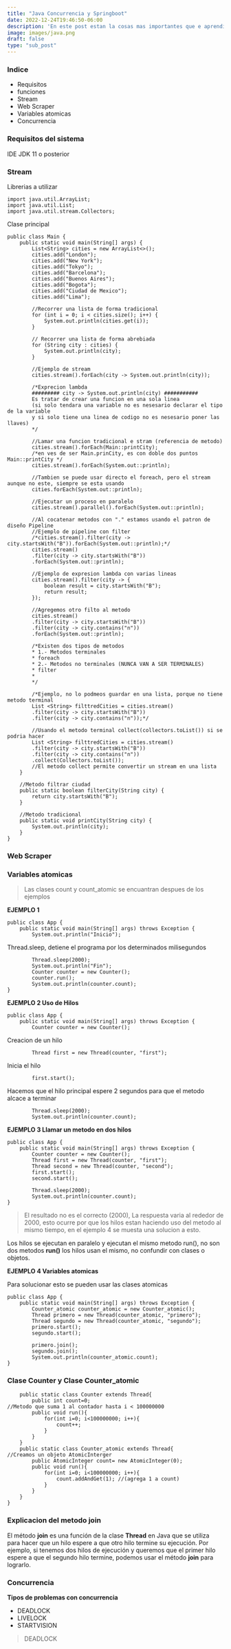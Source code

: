 ```yaml
---
title: "Java Concurrencia y Springboot"
date: 2022-12-24T19:46:50-06:00
description: 'En este post estan la cosas mas importantes que e aprendido de Concurrencia y Springboot, desde cosas basicas asta lo avanzado.'
image: images/java.png
draft: false
type: "sub_post"
---
```


### Indice
- Requisitos
- funciones
- Stream
- Web Scraper
- Variables atomicas
- Concurrencia

### Requisitos del sistema
IDE
JDK 11 o posterior

### Stream
Librerias a utilizar

    import java.util.ArrayList;
    import java.util.List;
    import java.util.stream.Collectors;
Clase principal

    public class Main {
        public static void main(String[] args) {
            List<String> cities = new ArrayList<>();
            cities.add("London");
            cities.add("New York");
            cities.add("Tokyo");
            cities.add("Barcelona");
            cities.add("Buenos Aires");
            cities.add("Bogota");
            cities.add("Ciudad de Mexico");
            cities.add("Lima");

            //Recorrer una lista de forma tradicional
            for (int i = 0; i < cities.size(); i++) {
                System.out.println(cities.get(i));
            }

            // Recorrer una lista de forma abrebiada
            for (String city : cities) {
                System.out.println(city);
            }

            //Ejemplo de stream
            cities.stream().forEach(city -> System.out.println(city));

            /*Exprecion lambda 
            ######### city -> System.out.println(city) ###########
            Es tratar de crear una funcion en una sola linea
            (si solo tendara una variable no es nesesario declarar el tipo de la variable 
            y si solo tiene una linea de codigo no es nesesario poner las llaves)
            */

            //Lamar una funcion tradicional e stram (referencia de metodo)
            cities.stream().forEach(Main::printCity);
            /*en ves de ser Main.prinCity, es con doble dos puntos Main::printCity */
            cities.stream().forEach(System.out::println);

            //Tambien se puede usar directo el foreach, pero el stream aunque no este, siempre se esta usando
            cities.forEach(System.out::println);

            //Ejecutar un proceso en paralelo
            cities.stream().parallel().forEach(System.out::println);

            //Al cocatenar metodos con "." estamos usando el patron de diseño Pipeline
            //Ejemplo de pipeline con filter
            /*cities.stream().filter(city -> city.startsWith("B")).forEach(System.out::println);*/
            cities.stream()
            .filter(city -> city.startsWith("B"))
            .forEach(System.out::println);

            //Ejemplo de expresion lambda con varias lineas
            cities.stream().filter(city -> {
                boolean result = city.startsWith("B");
                return result;
            });

            //Agregemos otro filto al metodo
            cities.stream()
            .filter(city -> city.startsWith("B"))
            .filter(city -> city.contains("n"))
            .forEach(System.out::println);

            /*Existen dos tipos de metodos
            * 1.- Metodos terminales
            * foreach
            * 2.- Metodos no terminales (NUNCA VAN A SER TERMINALES)
            * filter
            * 
            */

            /*Ejemplo, no lo podmeos guardar en una lista, porque no tiene metodo terminal
            List <String> filttredCities = cities.stream()
            .filter(city -> city.startsWith("B"))
            .filter(city -> city.contains("n"));*/

            //Usando el metodo terminal collect(collectors.toList()) si se podria hacer
            List <String> filttredCities = cities.stream()
            .filter(city -> city.startsWith("B"))
            .filter(city -> city.contains("n"))
            .collect(Collectors.toList());
            //El metodo collect permite convertir un stream en una lista
        }

        //Metodo filtrar ciudad
        public static boolean filterCity(String city) {
            return city.startsWith("B");
        }

        //Metodo tradicional
        public static void printCity(String city) {
            System.out.println(city);
        }
    }





### Web Scraper





### Variables atomicas
>Las clases count y count_atomic se encuantran despues de los ejemplos

**EJEMPLO 1**

    public class App {
        public static void main(String[] args) throws Exception {
            System.out.println("Inicio");
Thread.sleep, detiene el programa por los determinados milisegundos

            Thread.sleep(2000);
            System.out.println("Fin");
            Counter counter = new Counter();
            counter.run();
            System.out.println(counter.count);
    }
**EJEMPLO 2 Uso de Hilos**

    public class App {
        public static void main(String[] args) throws Exception {
            Counter counter = new Counter();
Creacion de un hilo

            Thread first = new Thread(counter, "first");
Inicia el hilo

            first.start();	
Hacemos que el hilo principal espere 2 segundos para que el metodo alcace a terminar

            Thread.sleep(2000);
            System.out.println(counter.count);
**EJEMPLO 3 Llamar un metodo en dos hilos**

    public class App {
        public static void main(String[] args) throws Exception {
            Counter counter = new Counter();
            Thread first = new Thread(counter, "first");
            Thread second = new Thread(counter, "second");
            first.start();
            second.start();

            Thread.sleep(2000);
            System.out.println(counter.count);
    }
> El resultado no es el correcto (2000), La respuesta varia al rededor de 2000, esto ocurre por que los hilos estan haciendo uso del metodo al mismo tiempo, en el ejemplo 4 se muesta una solucion a esto.

Los hilos se ejecutan en paralelo y ejecutan el mismo metodo run(), no son dos metodos **run()** los hilos usan el mismo, no confundir con clases o objetos.

**EJEMPLO 4 Variables atomicas**

Para solucionar esto se pueden usar las clases atomicas

    public class App {
        public static void main(String[] args) throws Exception {
            Counter_atomic counter_atomic = new Counter_atomic();
            Thread primero = new Thread(counter_atomic, "primero");
            Thread segundo = new Thread(counter_atomic, "segundo");
            primero.start();
            segundo.start();

            primero.join();
            segundo.join();
            System.out.println(counter_atomic.count);
    }
### Clase Counter y Clase Counter_atomic

        public static class Counter extends Thread{
            public int count=0;
    //Metodo que suma 1 al contador hasta i < 100000000
            public void run(){
                for(int i=0; i<100000000; i++){
                    count++;
                }
            }
        }
        public static class Counter_atomic extends Thread{
    //Creamos un objeto AtomicInterger
            public AtomicInteger count= new AtomicInteger(0);
            public void run(){
                for(int i=0; i<100000000; i++){
                    count.addAndGet(1); //(agrega 1 a count)
                }
            }
        }
    }

### Explicacion del metodo join
El método **join** es una función de la clase **Thread** en Java que se utiliza para hacer que un hilo espere a que otro hilo termine su ejecución. Por ejemplo, si tenemos dos hilos de ejecución y queremos que el primer hilo espere a que el segundo hilo termine, podemos usar el método **join** para lograrlo.

### Concurrencia
**Tipos de problemas con concurrencia**
- DEADLOCK
- LIVELOCK
- STARTVISION

>DEADLOCK
